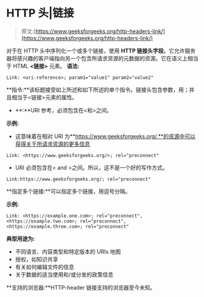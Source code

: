 # HTTP 头|链接

> 原文:[https://www.geeksforgeeks.org/http-headers-link/](https://www.geeksforgeeks.org/http-headers-link/)

对于在 HTTP 头中序列化一个或多个链接，使用 **HTTP 链接头字段**。它允许服务器将感兴趣的客户端指向另一个包含所请求资源的元数据的资源。它在语义上相当于 HTML **<链接>** 元素。
**语法:**

```
Link: <uri-reference>; param1="value1" param2="value2"

```

**指令:**该标题接受如上所述和如下所述的单个指令。链接头包含参数，用；并且相当于<链接>元素的属性。

*   **<uri-reference>:**URI 参考，必须包含在<和>之间。

**示例:**

*   这意味着在相对 URI 为**https://www.geeksforgeeks.org/.**的资源中可以获得关于所请求资源的更多信息

```
Link: <https://www.geeksforgeeks.org/>; rel="preconnect"

```

*   URI 必须包含在< and >之间。所以，这不是一个好的写作方式。

```
Link:https://www.geeksforgeeks.org/; rel="preconnect"

```

**指定多个链接:**可以指定多个链接，用逗号分隔。

**示例:**

```
Link: <https://example.one.com>; rel="preconnect", 
<https://example.two.com>; rel="preconnect", 
<https://example.three.com>; rel="preconnect"

```

**典型用途为:**

*   不同语言、内容类型和特定版本的 URIs 地图
*   授权，如知识共享
*   有关如何编辑文件的信息
*   关于数据的适当使用和/或分发的政策信息

**支持的浏览器:**HTTP-header 链接支持的浏览器至今未知。